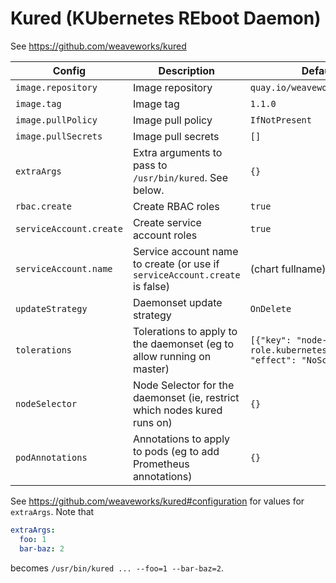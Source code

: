 # Kured (KUbernetes REboot Daemon)

See https://github.com/weaveworks/kured

| Config                  | Description                                                                 | Default                    |
| ------                  | -----------                                                                 | -------                    |
| `image.repository`      | Image repository                                                            | `quay.io/weaveworks/kured` |
| `image.tag`             | Image tag                                                                   | `1.1.0`                    |
| `image.pullPolicy`      | Image pull policy                                                           | `IfNotPresent`             |
| `image.pullSecrets`     | Image pull secrets                                                          | `[]`                       |
| `extraArgs`             | Extra arguments to pass to `/usr/bin/kured`. See below.                     | `{}`                       |
| `rbac.create`           | Create RBAC roles                                                           | `true`                     |
| `serviceAccount.create` | Create service account roles                                                | `true`                     |
| `serviceAccount.name`   | Service account name to create (or use if `serviceAccount.create` is false) | (chart fullname)           |
| `updateStrategy`        | Daemonset update strategy                                                   | `OnDelete`                 |
| `tolerations`           | Tolerations to apply to the daemonset (eg to allow running on master)       | `[{"key": "node-role.kubernetes.io/master", "effect": "NoSchedule"}]`|
| `nodeSelector`          | Node Selector for the daemonset (ie, restrict which nodes kured runs on)    | `{}`                       |
| `podAnnotations`        | Annotations to apply to pods (eg to add Prometheus annotations)             | `{}`                       |

See https://github.com/weaveworks/kured#configuration for values for `extraArgs`. Note that
```yaml
extraArgs:
  foo: 1
  bar-baz: 2
```
becomes `/usr/bin/kured ... --foo=1 --bar-baz=2`.

